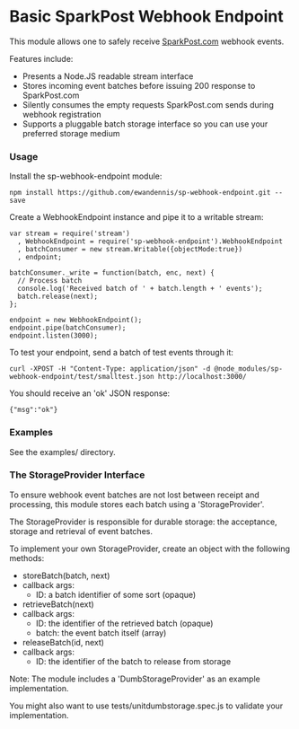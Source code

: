 # Basic SparkPost Webhook Endpoint

This module allows one to safely receive [SparkPost.com](https://www.sparkpost.com/) webhook events.

Features include:

 - Presents a Node.JS readable stream interface
 - Stores incoming event batches before issuing 200 response to SparkPost.com
 - Silently consumes the empty requests SparkPost.com sends during webhook registration
 - Supports a pluggable batch storage interface so you can use your preferred storage medium

### Usage

Install the sp-webhook-endpoint module:

```
npm install https://github.com/ewandennis/sp-webhook-endpoint.git --save
```

Create a WebhookEndpoint instance and pipe it to a writable stream:

```
var stream = require('stream')
  , WebhookEndpoint = require('sp-webhook-endpoint').WebhookEndpoint
  , batchConsumer = new stream.Writable({objectMode:true})
  , endpoint;

batchConsumer._write = function(batch, enc, next) {
  // Process batch
  console.log('Received batch of ' + batch.length + ' events');
  batch.release(next);
};

endpoint = new WebhookEndpoint();
endpoint.pipe(batchConsumer);
endpoint.listen(3000);
```

To test your endpoint, send a batch of test events through it:

```curl -XPOST -H "Content-Type: application/json" -d @node_modules/sp-webhook-endpoint/test/smalltest.json http://localhost:3000/```

You should receive an 'ok' JSON response:

```{"msg":"ok"}```

### Examples

See the examples/ directory.

### The StorageProvider Interface

To ensure webhook event batches are not lost between receipt and processing, this module stores each batch using a 'StorageProvider'.



The StorageProvider is responsible for durable storage: the acceptance, storage and retrieval of event batches.

To implement your own StorageProvider, create an object with the following methods:

 - storeBatch(batch, next)
  - callback args:
    - ID: a batch identifier of some sort (opaque)
 - retrieveBatch(next)
  - callback args:
    - ID: the identifier of the retrieved batch (opaque)
    - batch: the event batch itself (array)
 - releaseBatch(id, next)
  - callback args:
    - ID: the identifier of the batch to release from storage

Note: The module includes a 'DumbStorageProvider' as an example implementation.

You might also want to use tests/unitdumbstorage.spec.js to validate your implementation.
